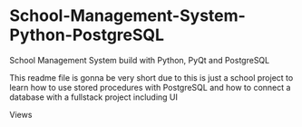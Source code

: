 # School-Management-System-Python-PostgreSQL
School Management System build with Python, PyQt and PostgreSQL

This readme file is gonna be very short due to this is just a school project to learn how to use stored procedures with PostgreSQL and how to connect a database with a fullstack project including UI

Views
